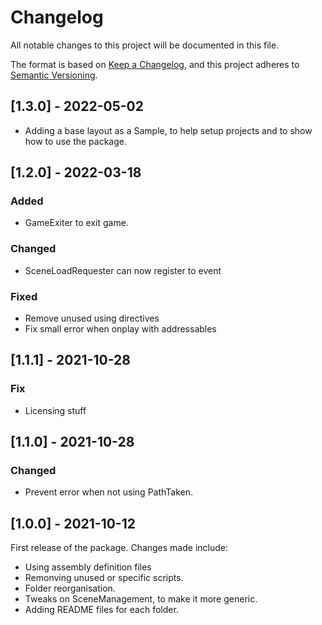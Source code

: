 # Changelog
All notable changes to this project will be documented in this file.

The format is based on [Keep a Changelog](https://keepachangelog.com/en/1.0.0/),
and this project adheres to [Semantic Versioning](https://semver.org/spec/v2.0.0.html).

## [1.3.0] - 2022-05-02
- Adding a base layout as a Sample, to help setup projects and to show how to use the package.


## [1.2.0] - 2022-03-18
### Added
- GameExiter to exit game.

### Changed
- SceneLoadRequester can now register to event

### Fixed
- Remove unused using directives
- Fix small error when onplay with addressables


## [1.1.1] - 2021-10-28
### Fix
- Licensing stuff


## [1.1.0] - 2021-10-28
### Changed
- Prevent error when not using PathTaken.


## [1.0.0] - 2021-10-12
First release of the package. Changes made include: 
- Using assembly definition files
- Remonving unused or specific scripts.
- Folder reorganisation.
- Tweaks on SceneManagement, to make it more generic.
- Adding README files for each folder.
